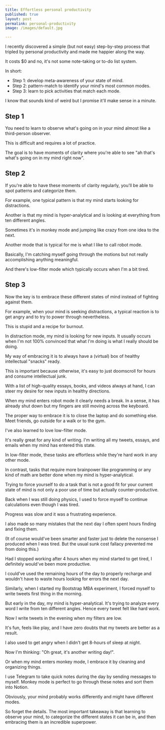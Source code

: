 ```yaml
---
title: Effortless personal productivity
published: true
layout: post
permalink: personal-productivity
image: /images/default.jpg

---
```

I recently discovered a simple (but not easy) step-by-step process that tripled by personal productivity and made me happier along the way. 

It costs $0 and no, it's not some note-taking or to-do list system.

In short:

- Step 1: develop meta-awareness of your state of mind.
- Step 2: pattern-match to identify your mind's most common modes.
- Step 3: learn to pick activities that match each mode.


I know that sounds kind of weird but I promise it'll make sense in a minute.


## Step 1 

You need to learn to observe what's going on in your mind almost like a third-person observer.

This is difficult and requires a lot of practice.

The goal is to have moments of clarity where you're able to see "ah that's what's going on in my mind right now".


## Step 2

If you're able to have these moments of clarity regularly, you'll be able to spot patterns and categorize them.




For example, one typical pattern is that my mind starts looking for distractions. 

Another is that my mind is hyper-analytical and is looking at everything from ten different angles. 

Sometimes it's in monkey mode and jumping like crazy from one idea to the next.


Another mode that is typical for me is what I like to call robot mode. 

Basically, I'm catching myself going through the motions but not really accomplishing anything meaningful. 

And there's low-filter mode which typically occurs when I'm a bit tired. 


## Step 3

Now the key is to embrace these different states of mind instead of fighting against them.

For example, when your mind is seeking distractions, a typical reaction is to get angry and to try to power through nevertheless. 

This is stupid and a recipe for burnout. 


In distraction mode, my mind is looking for new inputs. It usually occurs when I'm not 100% convinced that what I'm doing is what I really should be doing. 

My way of embracing it is to always have a (virtual) box of healthy intellectual "snacks" ready. 


This is important because otherwise, it's easy to just doomscroll for hours and consume intellectual junk. 

With a list of high-quality essays, books, and videos always at hand, I can steer my desire for new inputs in healthy directions.


 
When my mind enters robot mode it clearly needs a break. In a sense, it has already shut down but my fingers are still moving across the keyboard.  

The proper way to embrace it is to close the laptop and do something else. Meet friends, go outside for a walk or to the gym.


I've also learned to love low-filter mode. 

It's really great for any kind of writing. I'm writing all my tweets, essays, and emails when my mind has entered this state.

In low-filter mode, these tasks are effortless while they're hard work in any other mode. 


In contrast, tasks that require more brainpower like programming or any kind of math are better done when my mind is hyper-analytical. 


Trying to force yourself to do a task that is not a good fit for your current state of mind is not only a poor use of time but actually counter-productive.



Back when I was still doing physics, I used to force myself to continue calculations even though I was tired. 

Progress was slow and it was a frustrating experience.

I also made so many mistakes that the next day I often spent hours finding and fixing them. 


(It of course would've been smarter and faster just to delete the nonsense I produced when I was tired. But the usual sunk cost fallacy prevented me from doing this.)


Had I stopped working after 4 hours when my mind started to get tired, I definitely would've been more productive. 

I could've used the remaining hours of the day to properly recharge and wouldn't have to waste hours looking for errors the next day.


Similarly, when I started my Bootstrap MBA experiment, I forced myself to write tweets first thing in the morning. 

But early in the day, my mind is hyper-analytical. It's trying to analyze every word I write from ten different angles. Hence every tweet felt like hard work.


Now I write tweets in the evening when my filters are low.

It's fun, feels like play, and I have zero doubts that my tweets are better as a result.



I also used to get angry when I didn't get 8-hours of sleep at night.

Now I'm thinking: "Oh great, it's another writing day!".



Or when my mind enters monkey mode, I embrace it by cleaning and organizing things. 

I use Telegram to take quick notes during the day by sending messages to myself. Monkey mode is perfect to go through these notes and sort them into Notion.


Obviously, your mind probably works differently and might have different modes.

So forget the details. The most important takeaway is that learning to observe your mind, to categorize the different states it can be in, and then embracing them is an incredible superpower.

